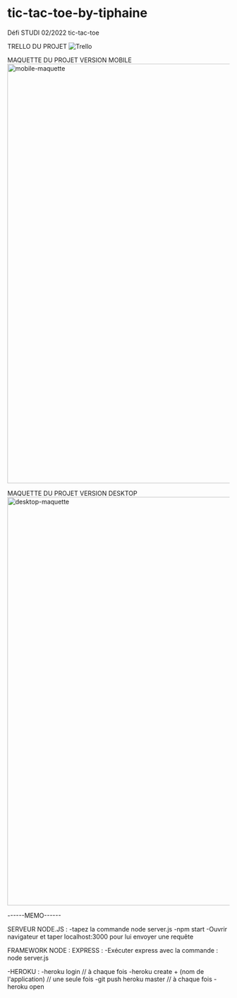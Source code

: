 # tic-tac-toe-by-tiphaine
Défi STUDI 02/2022 tic-tac-toe

TRELLO DU PROJET 
![Trello](https://user-images.githubusercontent.com/90333029/154997072-92e5aa8f-a0dd-4303-beac-d439049e2f06.png)

MAQUETTE DU PROJET VERSION MOBILE
<img width="949" alt="mobile-maquette" src="https://user-images.githubusercontent.com/90333029/157853763-52b0fa95-dd36-4503-9914-a3b8756fa060.png">

MAQUETTE DU PROJET VERSION DESKTOP
<img width="924" alt="desktop-maquette" src="https://user-images.githubusercontent.com/90333029/157853904-6619921b-dd50-4a35-9d77-05ea59cb7892.png">

------MEMO------

SERVEUR NODE.JS :
-tapez la commande node server.js
-npm start
-Ouvrir navigateur et taper localhost:3000 pour lui envoyer une requête

FRAMEWORK NODE : EXPRESS :
-Exécuter express avec la commande : node server.js

-HEROKU :
-heroku login // à chaque fois
-heroku create  + (nom de l'application) // une seule fois 
-git push heroku master // à chaque fois
-heroku open 

